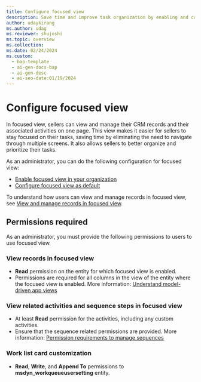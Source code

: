 ```yaml
---
title: Configure focused view
description: Save time and improve task organization by enabling and configuring focused view, allowing sellers to easily manage CRM records and associated activities on one page.
author: udaykirang
ms.author: udag
ms.reviewer: shujoshi
ms.topic: overview
ms.collection:
ms.date: 02/24/2024
ms.custom:
  - bap-template
  - ai-gen-docs-bap
  - ai-gen-desc
  - ai-seo-date:01/19/2024
---
```


# Configure focused view

In focused view, sellers can view and manage their CRM records and their associated activities on one page. This view makes it easier for sellers to stay focused on their tasks, saving time by eliminating the need to navigate through multiple screens. It also allows sellers to better organize and prioritize their tasks.

As an administrator, you can do the following configuration for focused view:

- [Enable focused view in your organization](enable-focused-view.md)
- [Configure focused view as default](set-focused-view-as-default.md)

To understand how users can view and manage records in focused view, see [View and manage records in focused view](focused-view.md).

## Permissions required

As an administrator, you must provide the following permissions to users to use focused view.

### View records in focused view

- **Read** permission on the entity for which focused view is enabled.
- Permissions are required for all columns in the view of the entity where the focused view is enabled. More information: [Understand model-driven app views](/power-apps/maker/model-driven-apps/create-edit-views)

### View related activities and sequence steps in focused view

- At least **Read** permission for the activities, including any custom activities.
- Ensure that the sequence related permissions are provided. More information: [Permission requirements to manage sequences](create-manage-sequences.md#permission-requirements-to-manage-sequences)

### Work list card customization

- **Read**, **Write**, and **Append To** permissions to **msdyn_workqueueusersetting** entity.
